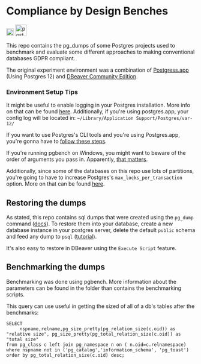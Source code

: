 # Compliance by Design Benches
<img src="https://upload.wikimedia.org/wikipedia/en/thumb/3/31/Brown_University_coat_of_arms.svg/1200px-Brown_University_coat_of_arms.svg.png" alt="brown_logo" width="20"/> <img src="https://upload.wikimedia.org/wikipedia/commons/thumb/2/29/Postgresql_elephant.svg/1200px-Postgresql_elephant.svg.png" alt="postgres_logo" width="30"/>

This repo contains the pg_dumps of some Postgres projects used to benchmark and evaluate some different approaches to making conventional databases GDPR compliant.

The original experiment environment was a combination of [Postgress.app](https://postgresapp.com/) (Using Postgres 12) and [DBeaver Community Edition](https://dbeaver.io/).

### Environment Setup Tips
It might be useful to enable logging in your Postgres installation. More info on that can be found [here](https://www.endpoint.com/blog/2014/11/12/dear-postgresql-where-are-my-logs). Additionally, if you're using postgres.app, your config log will be located in: 
```~/Library/Application Support/Postgres/var-12/```

If you want to use Postgres's CLI tools and you're using Postgres.app, you're gonna have to [follow these steps](https://postgresapp.com/documentation/cli-tools.html
).

If you're running pgbench on Windows, you might want to beware of the order of arguments you pass in. Apparently, [that matters](https://stackoverflow.com/questions/17997070/postgresql-pgbench-tool-running-user-defined-sql-script).

Additionally, since some of the databases on this repo use lots of partitions, you're going to have to increase Postgres's `max_locks_per_transaction` option. More on that can be found [here](https://www.cybertec-postgresql.com/en/postgresql-you-might-need-to-increase-max_locks_per_transaction/).

##  Restoring the dumps
As stated, this repo contains sql dumps that were created using the `pg_dump` command ([docs](https://www.postgresql.org/docs/12/app-pgdump.html)). To restore them into your database, create a new database instance in your postgres server, delete the default `public` schema and feed any dump to `psql` ([tutorial](https://www.postgresqltutorial.com/postgresql-restore-database/)).

It's also easy to restore in DBeaver using the `Execute Script` feature.

## Benchmarking the dumps
Benchmarking was done using pgbench. More information about the parameters can be found in the folder than contains the benchmarking scripts.

This query can use useful in getting the sized of all of a db's tables after the benchmarks:

```
SELECT
     nspname,relname,pg_size_pretty(pg_relation_size(c.oid)) as "relative size", pg_size_pretty(pg_total_relation_size(c.oid)) as "total size"
from pg_class c left join pg_namespace n on ( n.oid=c.relnamespace) 
where nspname not in ('pg_catalog','information_schema', 'pg_toast')
order by pg_total_relation_size(c.oid) desc;
```

